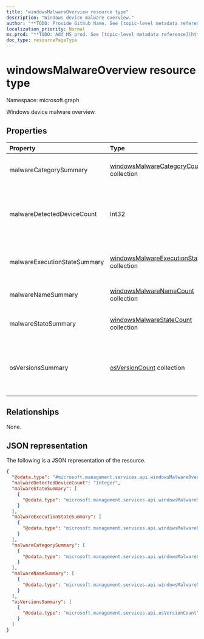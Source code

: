 ```yaml
---
title: "windowsMalwareOverview resource type"
description: "Windows device malware overview."
author: "**TODO: Provide Github Name. See [topic-level metadata reference](https://msgo.azurewebsites.net/add/document/guidelines/metadata.html#topic-level-metadata)**"
localization_priority: Normal
ms.prod: "**TODO: Add MS prod. See [topic-level metadata reference](https://msgo.azurewebsites.net/add/document/guidelines/metadata.html#topic-level-metadata)**"
doc_type: resourcePageType
---
```


# windowsMalwareOverview resource type


Namespace: microsoft.graph

Windows device malware overview.

## Properties
|Property|Type|Description|
|:---|:---|:---|
|malwareCategorySummary|[windowsMalwareCategoryCount](../resources/windowsmalwarecategorycount.md) collection|Count of devices per malware category|
|malwareDetectedDeviceCount|Int32|Count of devices with malware detected in the last 30 days|
|malwareExecutionStateSummary|[windowsMalwareExecutionStateCount](../resources/windowsmalwareexecutionstatecount.md) collection|Count of devices per malware execution state|
|malwareNameSummary|[windowsMalwareNameCount](../resources/windowsmalwarenamecount.md) collection|Count of devices per malware|
|malwareStateSummary|[windowsMalwareStateCount](../resources/windowsmalwarestatecount.md) collection|Count of devices per malware state|
|osVersionsSummary|[osVersionCount](../resources/osversioncount.md) collection|Count of devices with malware per windows OS version|

## Relationships
None.

## JSON representation
The following is a JSON representation of the resource.
<!-- {
  "blockType": "resource",
  "@odata.type": "microsoft.management.services.api.windowsMalwareOverview"
}
-->
``` json
{
  "@odata.type": "#microsoft.management.services.api.windowsMalwareOverview",
  "malwareDetectedDeviceCount": "Integer",
  "malwareStateSummary": [
    {
      "@odata.type": "microsoft.management.services.api.windowsMalwareStateCount"
    }
  ],
  "malwareExecutionStateSummary": [
    {
      "@odata.type": "microsoft.management.services.api.windowsMalwareExecutionStateCount"
    }
  ],
  "malwareCategorySummary": [
    {
      "@odata.type": "microsoft.management.services.api.windowsMalwareCategoryCount"
    }
  ],
  "malwareNameSummary": [
    {
      "@odata.type": "microsoft.management.services.api.windowsMalwareNameCount"
    }
  ],
  "osVersionsSummary": [
    {
      "@odata.type": "microsoft.management.services.api.osVersionCount"
    }
  ]
}
```

